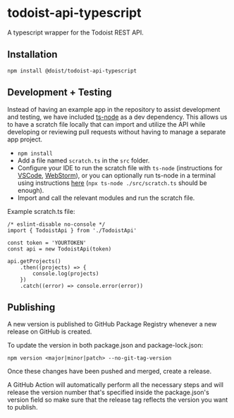 # todoist-api-typescript

A typescript wrapper for the Todoist REST API.

## Installation

```
npm install @doist/todoist-api-typescript
```

## Development + Testing

Instead of having an example app in the repository to assist development and testing, we have included [ts-node](https://github.com/TypeStrong/ts-node) as a dev dependency. This allows us to have a scratch file locally that can import and utilize the API while developing or reviewing pull requests without having to manage a separate app project.

-   `npm install`
-   Add a file named `scratch.ts` in the `src` folder.
-   Configure your IDE to run the scratch file with `ts-node` (instructions for [VSCode](https://medium.com/@dupski/debug-typescript-in-vs-code-without-compiling-using-ts-node-9d1f4f9a94a), [WebStorm](https://www.jetbrains.com/help/webstorm/running-and-debugging-typescript.html#ws_ts_run_debug_server_side_ts_node)), or you can optionally run ts-node in a terminal using instructions [here](https://github.com/TypeStrong/ts-node) (`npx ts-node ./src/scratch.ts` should be enough).
-   Import and call the relevant modules and run the scratch file.

Example scratch.ts file:

```
/* eslint-disable no-console */
import { TodoistApi } from './TodoistApi'

const token = 'YOURTOKEN'
const api = new TodoistApi(token)

api.getProjects()
    .then((projects) => {
        console.log(projects)
    })
    .catch((error) => console.error(error))
```

## Publishing

A new version is published to GitHub Package Registry whenever a new release on GitHub is created.

To update the version in both package.json and package-lock.json:

`npm version <major|minor|patch> --no-git-tag-version`

Once these changes have been pushed and merged, create a release.

A GitHub Action will automatically perform all the necessary steps and will release the version number that's specified inside the package.json's version field so make sure that the release tag reflects the version you want to publish.
